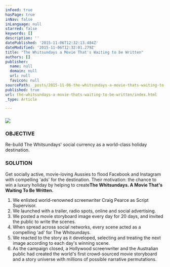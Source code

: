 ```yaml
---
inFeed: true
hasPage: true
inNav: false
inLanguage: null
starred: false
keywords: []
description: ''
datePublished: '2015-11-06T12:32:13.484Z'
dateModified: '2015-11-06T12:32:01.279Z'
title: "The Whitsundays a Movie That's Waiting to be Written"
authors: []
publisher:
  name: null
  domain: null
  url: null
  favicon: null
sourcePath: _posts/2015-11-06-the-whitsundays-a-movie-thats-waiting-to-be-written.md
published: true
url: the-whitsundays-a-movie-thats-waiting-to-be-written/index.html
_type: Article

---
```

### ![](https://the-grid-user-content.s3-us-west-2.amazonaws.com/88e84987-a7fe-4bf5-9dcc-3fdffe798ba7.jpg)

### OBJECTIVE

Re-build The Whitsundays' social currency as a world-class holiday destination.

### SOLUTION

Get socially active, movie-loving Aussies to flood Facebook and Instagram with compelling 'ads' for the destination. Their motivation: the chance to win a luxury holiday by helping to create**The Whitsundays. A Movie That's Waiting To Be Written.**

1. We enlisted world-renowned screenwriter Craig Pearce as Script Supervisor.
2. We launched with a trailer, radio spots, online and social advertising.
3. We posted a movie storyboard image every day for 20 days, and invited the public to write the scenes.
4. When spread across social networks, every scene acted as a compelling 'ad' for The Whitsundays.
5. We reacted to the story as it developed, selecting and treating the next image according to each day's winning scene.
6. As the campaign closed, a Hollywood screenwriter and the Australian public had created the world's first crowd-sourced movie storyboard and a story universe with millions of possible narrative permutations.
